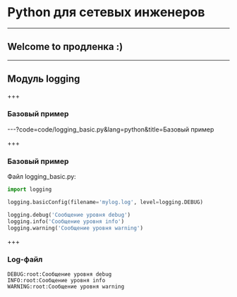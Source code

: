 # Python для сетевых инженеров 

---
## Welcome to продленка :)

---

## Модуль logging


+++
### Базовый пример

---?code=code/logging_basic.py&lang=python&title=Базовый пример

+++
### Базовый пример

Файл logging_basic.py:
```python
import logging

logging.basicConfig(filename='mylog.log', level=logging.DEBUG)

logging.debug('Сообщение уровня debug')
logging.info('Сообщение уровня info')
logging.warning('Сообщение уровня warning')
```

+++
### Log-файл

```
DEBUG:root:Сообщение уровня debug
INFO:root:Сообщение уровня info
WARNING:root:Сообщение уровня warning
```
